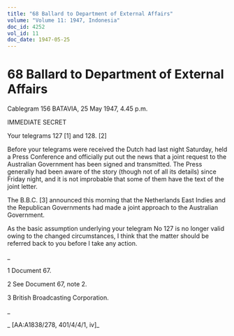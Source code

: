 ```yaml
---
title: "68 Ballard to Department of External Affairs"
volume: "Volume 11: 1947, Indonesia"
doc_id: 4252
vol_id: 11
doc_date: 1947-05-25
---
```


# 68 Ballard to Department of External Affairs

Cablegram 156 BATAVIA, 25 May 1947, 4.45 p.m.

IMMEDIATE SECRET

Your telegrams 127 [1] and 128. [2]

Before your telegrams were received the Dutch had last night Saturday, held a Press Conference and officially put out the news that a joint request to the Australian Government has been signed and transmitted. The Press generally had been aware of the story (though not of all its details) since Friday night, and it is not improbable that some of them have the text of the joint letter.

The B.B.C. [3] announced this morning that the Netherlands East Indies and the Republican Governments had made a joint approach to the Australian Government.

As the basic assumption underlying your telegram No 127 is no longer valid owing to the changed circumstances, I think that the matter should be referred back to you before I take any action.

_

1 Document 67.

2 See Document 67, note 2.

3 British Broadcasting Corporation.

_

_ [AA:A1838/278, 401/4/4/1, iv]_
